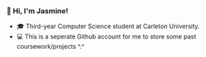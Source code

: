 ### 🍒 Hi, I'm Jasmine!
- 🎓 Third-year Computer Science student at Carleton University.
- 💻 This is a seperate Github account for me to store some past coursework/projects ^.^
